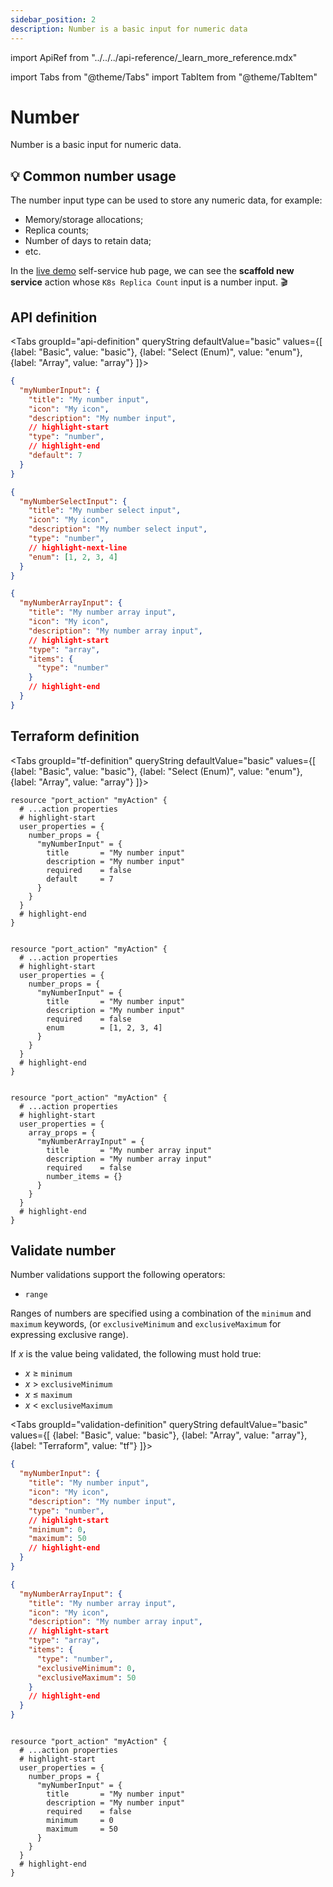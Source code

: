 ```yaml
---
sidebar_position: 2
description: Number is a basic input for numeric data
---
```


import ApiRef from "../../../api-reference/\_learn_more_reference.mdx"

import Tabs from "@theme/Tabs"
import TabItem from "@theme/TabItem"

# Number

Number is a basic input for numeric data.

## 💡 Common number usage

The number input type can be used to store any numeric data, for example:

- Memory/storage allocations;
- Replica counts;
- Number of days to retain data;
- etc.

In the [live demo](https://demo.getport.io/self-serve) self-service hub page, we can see the **scaffold new service** action whose `K8s Replica Count` input is a number input. 🎬

## API definition

<Tabs groupId="api-definition" queryString defaultValue="basic" values={[
{label: "Basic", value: "basic"},
{label: "Select (Enum)", value: "enum"},
{label: "Array", value: "array"}
]}>

<TabItem value="basic">

```json showLineNumbers
{
  "myNumberInput": {
    "title": "My number input",
    "icon": "My icon",
    "description": "My number input",
    // highlight-start
    "type": "number",
    // highlight-end
    "default": 7
  }
}
```

</TabItem>
<TabItem value="enum">

```json showLineNumbers
{
  "myNumberSelectInput": {
    "title": "My number select input",
    "icon": "My icon",
    "description": "My number select input",
    "type": "number",
    // highlight-next-line
    "enum": [1, 2, 3, 4]
  }
}
```

</TabItem>
<TabItem value="array">

```json showLineNumbers
{
  "myNumberArrayInput": {
    "title": "My number array input",
    "icon": "My icon",
    "description": "My number array input",
    // highlight-start
    "type": "array",
    "items": {
      "type": "number"
    }
    // highlight-end
  }
}
```

</TabItem>
</Tabs>

<ApiRef />

## Terraform definition

<Tabs groupId="tf-definition" queryString defaultValue="basic" values={[
{label: "Basic", value: "basic"},
{label: "Select (Enum)", value: "enum"},
{label: "Array", value: "array"}
]}>

<TabItem value="basic">

```hcl showLineNumbers
resource "port_action" "myAction" {
  # ...action properties
  # highlight-start
  user_properties = {
    number_props = {
      "myNumberInput" = {
        title       = "My number input"
        description = "My number input"
        required    = false
        default     = 7
      }
    }
  }
  # highlight-end
}
```

</TabItem>

<TabItem value="enum">

```hcl showLineNumbers

resource "port_action" "myAction" {
  # ...action properties
  # highlight-start
  user_properties = {
    number_props = {
      "myNumberInput" = {
        title       = "My number input"
        description = "My number input"
        required    = false
        enum        = [1, 2, 3, 4]
      }
    }
  }
  # highlight-end
}

```

</TabItem>

<TabItem value="array">

```hcl showLineNumbers

resource "port_action" "myAction" {
  # ...action properties
  # highlight-start
  user_properties = {
    array_props = {
      "myNumberArrayInput" = {
        title       = "My number array input"
        description = "My number array input"
        required    = false
        number_items = {}
      }
    }
  }
  # highlight-end
}

```

</TabItem>

</Tabs>

## Validate number

Number validations support the following operators:

- `range`

Ranges of numbers are specified using a combination of the `minimum` and `maximum` keywords, (or `exclusiveMinimum` and `exclusiveMaximum` for expressing exclusive range).

If _x_ is the value being validated, the following must hold true:

- _x_ ≥ `minimum`
- _x_ > `exclusiveMinimum`
- _x_ ≤ `maximum`
- _x_ < `exclusiveMaximum`

<Tabs groupId="validation-definition" queryString defaultValue="basic" values={[
{label: "Basic", value: "basic"},
{label: "Array", value: "array"},
{label: "Terraform", value: "tf"}
]}>

<TabItem value="basic">

```json showLineNumbers
{
  "myNumberInput": {
    "title": "My number input",
    "icon": "My icon",
    "description": "My number input",
    "type": "number",
    // highlight-start
    "minimum": 0,
    "maximum": 50
    // highlight-end
  }
}
```

</TabItem>

<TabItem value="array">

```json showLineNumbers
{
  "myNumberArrayInput": {
    "title": "My number array input",
    "icon": "My icon",
    "description": "My number array input",
    // highlight-start
    "type": "array",
    "items": {
      "type": "number",
      "exclusiveMinimum": 0,
      "exclusiveMaximum": 50
    }
    // highlight-end
  }
}
```

</TabItem>

<TabItem value="tf">

```hcl showLineNumbers

resource "port_action" "myAction" {
  # ...action properties
  # highlight-start
  user_properties = {
    number_props = {
      "myNumberInput" = {
        title       = "My number input"
        description = "My number input"
        required    = false
        minimum     = 0
        maximum     = 50
      }
    }
  }
  # highlight-end
}

```

</TabItem>
</Tabs>
